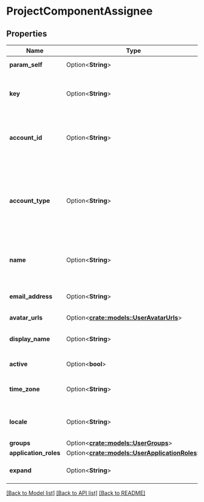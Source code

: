 # ProjectComponentAssignee

## Properties

Name | Type | Description | Notes
------------ | ------------- | ------------- | -------------
**param_self** | Option<**String**> | The URL of the user. | [optional][readonly]
**key** | Option<**String**> | This property is no longer available and will be removed from the documentation soon. See the [deprecation notice](https://developer.atlassian.com/cloud/jira/platform/deprecation-notice-user-privacy-api-migration-guide/) for details. | [optional]
**account_id** | Option<**String**> | The account ID of the user, which uniquely identifies the user across all Atlassian products. For example, *5b10ac8d82e05b22cc7d4ef5*. Required in requests. | [optional]
**account_type** | Option<**String**> | The user account type. Can take the following values:   *  `atlassian` regular Atlassian user account  *  `app` system account used for Connect applications and OAuth to represent external systems  *  `customer` Jira Service Desk account representing an external service desk | [optional][readonly]
**name** | Option<**String**> | This property is no longer available and will be removed from the documentation soon. See the [deprecation notice](https://developer.atlassian.com/cloud/jira/platform/deprecation-notice-user-privacy-api-migration-guide/) for details. | [optional]
**email_address** | Option<**String**> | The email address of the user. Depending on the user’s privacy setting, this may be returned as null. | [optional][readonly]
**avatar_urls** | Option<[**crate::models::UserAvatarUrls**](User_avatarUrls.md)> |  | [optional]
**display_name** | Option<**String**> | The display name of the user. Depending on the user’s privacy setting, this may return an alternative value. | [optional][readonly]
**active** | Option<**bool**> | Whether the user is active. | [optional][readonly]
**time_zone** | Option<**String**> | The time zone specified in the user's profile. Depending on the user’s privacy setting, this may be returned as null. | [optional][readonly]
**locale** | Option<**String**> | The locale of the user. Depending on the user’s privacy setting, this may be returned as null. | [optional][readonly]
**groups** | Option<[**crate::models::UserGroups**](User_groups.md)> |  | [optional]
**application_roles** | Option<[**crate::models::UserApplicationRoles**](User_applicationRoles.md)> |  | [optional]
**expand** | Option<**String**> | Expand options that include additional user details in the response. | [optional][readonly]

[[Back to Model list]](../README.md#documentation-for-models) [[Back to API list]](../README.md#documentation-for-api-endpoints) [[Back to README]](../README.md)


